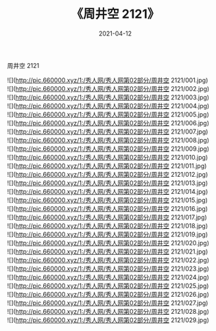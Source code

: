 ﻿---
layout: post
title:  《周井空 2121》
date:   2021-04-12
img: http://pic.660000.xyz/1:/秀人网/秀人网第02部分/周井空 2121/000.jpg
categories: [美女, 清纯, 唯美]
---

周井空 2121

  ![](http://pic.660000.xyz/1:/秀人网/秀人网第02部分/周井空 2121/001.jpg) <br> ![](http://pic.660000.xyz/1:/秀人网/秀人网第02部分/周井空 2121/002.jpg) <br> ![](http://pic.660000.xyz/1:/秀人网/秀人网第02部分/周井空 2121/003.jpg) <br> ![](http://pic.660000.xyz/1:/秀人网/秀人网第02部分/周井空 2121/004.jpg) <br> ![](http://pic.660000.xyz/1:/秀人网/秀人网第02部分/周井空 2121/005.jpg) <br> ![](http://pic.660000.xyz/1:/秀人网/秀人网第02部分/周井空 2121/006.jpg) <br> ![](http://pic.660000.xyz/1:/秀人网/秀人网第02部分/周井空 2121/007.jpg) <br> ![](http://pic.660000.xyz/1:/秀人网/秀人网第02部分/周井空 2121/008.jpg) <br> ![](http://pic.660000.xyz/1:/秀人网/秀人网第02部分/周井空 2121/009.jpg) <br> ![](http://pic.660000.xyz/1:/秀人网/秀人网第02部分/周井空 2121/010.jpg) <br> ![](http://pic.660000.xyz/1:/秀人网/秀人网第02部分/周井空 2121/011.jpg) <br> ![](http://pic.660000.xyz/1:/秀人网/秀人网第02部分/周井空 2121/012.jpg) <br> ![](http://pic.660000.xyz/1:/秀人网/秀人网第02部分/周井空 2121/013.jpg) <br> ![](http://pic.660000.xyz/1:/秀人网/秀人网第02部分/周井空 2121/014.jpg) <br> ![](http://pic.660000.xyz/1:/秀人网/秀人网第02部分/周井空 2121/015.jpg) <br> ![](http://pic.660000.xyz/1:/秀人网/秀人网第02部分/周井空 2121/016.jpg) <br> ![](http://pic.660000.xyz/1:/秀人网/秀人网第02部分/周井空 2121/017.jpg) <br> ![](http://pic.660000.xyz/1:/秀人网/秀人网第02部分/周井空 2121/018.jpg) <br> ![](http://pic.660000.xyz/1:/秀人网/秀人网第02部分/周井空 2121/019.jpg) <br> ![](http://pic.660000.xyz/1:/秀人网/秀人网第02部分/周井空 2121/020.jpg) <br> ![](http://pic.660000.xyz/1:/秀人网/秀人网第02部分/周井空 2121/021.jpg) <br> ![](http://pic.660000.xyz/1:/秀人网/秀人网第02部分/周井空 2121/022.jpg) <br> ![](http://pic.660000.xyz/1:/秀人网/秀人网第02部分/周井空 2121/023.jpg) <br> ![](http://pic.660000.xyz/1:/秀人网/秀人网第02部分/周井空 2121/024.jpg) <br> ![](http://pic.660000.xyz/1:/秀人网/秀人网第02部分/周井空 2121/025.jpg) <br> ![](http://pic.660000.xyz/1:/秀人网/秀人网第02部分/周井空 2121/026.jpg) <br> ![](http://pic.660000.xyz/1:/秀人网/秀人网第02部分/周井空 2121/027.jpg) <br> ![](http://pic.660000.xyz/1:/秀人网/秀人网第02部分/周井空 2121/028.jpg) <br> ![](http://pic.660000.xyz/1:/秀人网/秀人网第02部分/周井空 2121/029.jpg) <br>